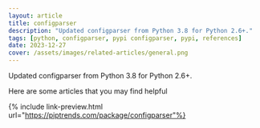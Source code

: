 ```yaml
---
layout: article
title: configparser
description: "Updated configparser from Python 3.8 for Python 2.6+."
tags: [python, configparser, pypi configparser, pypi, references]
date: 2023-12-27
cover: /assets/images/related-articles/general.png
---
```


Updated configparser from Python 3.8 for Python 2.6+.

Here are some articles that you may find helpful

{% include link-preview.html url="https://piptrends.com/package/configparser"%}